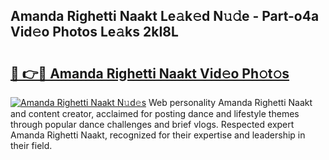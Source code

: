 ## Amanda Righetti Naakt Le𝚊k𝚎d N𝚞𝚍e - Part-o4a Vid𝚎o Photos Le𝚊ks 2kI8L

# <h2><a href="http://fb12zj.evod.top/?m=Amanda+Righetti+Naakt">🔗 👉🔴 Amanda Righetti Naakt Vid𝚎o Ph𝚘t𝚘s</a></h2>

[![Amanda Righetti Naakt N𝚞d𝚎s](https://i.imgur.com/8V9OHl7.gif)](http://fb12zj.evod.top/?m=Amanda+Righetti+Naakt)
Web personality Amanda Righetti Naakt and content creator, acclaimed for posting dance and lifestyle themes through popular dance challenges and brief vlogs. Respected expert Amanda Righetti Naakt, recognized for their expertise and leadership in their field. 
